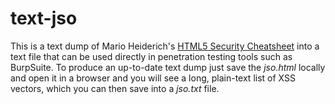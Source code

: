 # text-jso

This is a text dump of Mario Heiderich's [HTML5 Security Cheatsheet](http://heideri.ch/jso/) into a text file that can be used directly in penetration testing tools such as BurpSuite. To produce an up-to-date text dump just save the _jso.html_ locally and open it in a browser and you will see a long, plain-text list of XSS vectors, which you can then save into a _jso.txt_ file.
